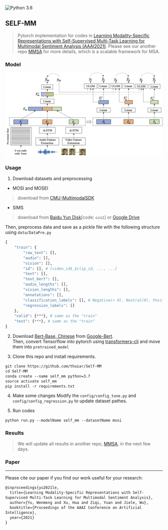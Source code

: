 ![Python 3.6](https://img.shields.io/badge/python-3.6-green.svg)

## SELF-MM
> Pytorch implementation for codes in [Learning Modality-Specific Representations with Self-Supervised Multi-Task Learning for Multimodal Sentiment Analysis (AAAI2021)](https://arxiv.org/abs/2102.04830). Please see our another repo [MMSA](https://github.com/thuiar/MMSA) for more details, which is a scalable framework for MSA.

### Model

![model](assets/MainModel.png)

### Usage

1. Download datasets and preprocessing
- MOSI and MOSEI
> download from [CMU-MultimodalSDK](http://immortal.multicomp.cs.cmu.edu/raw_datasets/processed_data/)

- SIMS
> download from [Baidu Yun Disk](https://pan.baidu.com/s/1CmLdhYSVnNFAyA0DkR6tdA)[code: `ozo2`] or [Google Drive](https://drive.google.com/file/d/1z6snOkOoy100F33lzmHHB_DUGJ47DaQo/view?usp=sharing)

Then, preprocess data and save as a pickle file with the following structure using `data/DataPre.py`
```python
{
    "train": {
        "raw_text": [],
        "audio": [],
        "vision": [],
        "id": [], # [video_id$_$clip_id, ..., ...]
        "text": [],
        "text_bert": [],
        "audio_lengths": [],
        "vision_lengths": [],
        "annotations": [],
        "classification_labels": [], # Negative(< 0), Neutral(0), Positive(> 0)
        "regression_labels": []
    },
    "valid": {***}, # same as the "train" 
    "test": {***}, # same as the "train"
}
```

2. Download [Bert-Base, Chinese](https://storage.googleapis.com/bert_models/2018_11_03/chinese_L-12_H-768_A-12.zip) from [Google-Bert](https://github.com/google-research/bert).  
Then, convert Tensorflow into pytorch using [transformers-cli](https://huggingface.co/transformers/converting_tensorflow_models.html) and move them into `pretrained_model`  

2. Clone this repo and install requirements.
```
git clone https://github.com/thuiar/Self-MM
cd Self-MM
conda create --name self_mm python=3.7
source activate self_mm
pip install -r requirements.txt
```

4. Make some changes
Modify the `config/config_tune.py` and `config/config_regression.py` to update dataset pathes.

3. Run codes
```
python run.py --modelName self_mm --datasetName mosi
```

### Results

> We will update all results in another repo, [MMSA](https://github.com/thuiar/MMSA), in the next few days. 


### Paper
---
Please cite our paper if you find our work useful for your research:
```
@inproceedings{yu2021le,
  title={Learning Modality-Specific Representations with Self-Supervised Multi-Task Learning for Multimodal Sentiment Analysis},
  author={Yu, Wenmeng and Xu, Hua and Ziqi, Yuan and Jiele, Wu},
  booktitle={Proceedings of the AAAI Conference on Artificial Intelligence},
  year={2021}
}
```